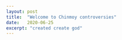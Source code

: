 ```yaml
---
layout: post
title:  "Welcome to Chinmoy controversies"
date:   2020-06-25
excerpt: "created create god"
---
```

